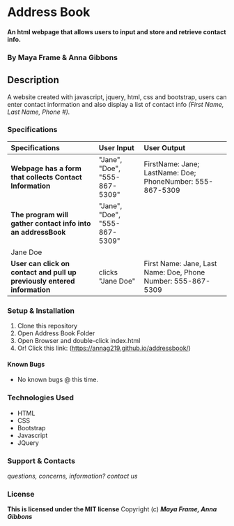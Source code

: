 # Address Book

#### An html webpage that allows users to input and store and retrieve contact info.

### **By Maya Frame & Anna Gibbons**

## Description

A website created with javascript, jquery, html, css and bootstrap, users can enter contact information and also display a list of contact info _(First Name, Last Name, Phone #)._

### Specifications
|Specifications | User Input | User Output |
| :-------------     | :------------- | :------------- |
| **Webpage has a form that collects Contact Information** | "Jane", "Doe", "555-867-5309"| FirstName: Jane; LastName: Doe; PhoneNumber: 555-867-5309 |
| **The program will gather contact info into an addressBook**| "Jane", "Doe", "555-867-5309" |
 Jane Doe |
| **User can click on contact and pull up previously entered information** | clicks "Jane Doe" | First Name: Jane, Last Name: Doe, Phone Number: 555-867-5309 |

### Setup & Installation

1. Clone this repository
2. Open Address Book Folder
3. Open Browser and double-click index.html
4. Or! Click this link: (https://annag219.github.io/addressbook/)

#### Known Bugs
* No known bugs @ this time.

### Technologies Used
 * HTML 
 * CSS 
 * Bootstrap
 * Javascript
 * JQuery
 
### Support & Contacts

_questions, concerns, information? contact us_

### License

**This is licensed under the MIT license**
Copyright (c) **_Maya Frame, Anna Gibbons_**
